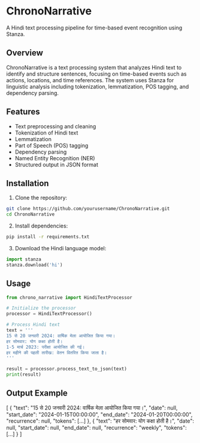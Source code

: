 # ChronoNarrative

A Hindi text processing pipeline for time-based event recognition using Stanza.

## Overview

ChronoNarrative is a text processing system that analyzes Hindi text to identify and structure sentences, focusing on time-based events such as actions, locations, and time references. The system uses Stanza for linguistic analysis including tokenization, lemmatization, POS tagging, and dependency parsing.

## Features

- Text preprocessing and cleaning
- Tokenization of Hindi text
- Lemmatization
- Part of Speech (POS) tagging
- Dependency parsing
- Named Entity Recognition (NER)
- Structured output in JSON format

## Installation

1. Clone the repository:
```bash
git clone https://github.com/yourusername/ChronoNarrative.git
cd ChronoNarrative
```

2. Install dependencies:
```bash
pip install -r requirements.txt
```

3. Download the Hindi language model:
```python
import stanza
stanza.download('hi')
```

## Usage

```python
from chrono_narrative import HindiTextProcessor

# Initialize the processor
processor = HindiTextProcessor()

# Process Hindi text
text = '''
15 से 20 जनवरी 2024: वार्षिक मेला आयोजित किया गया।
हर सोमवार: योग कक्षा होती है।
1-5 मार्च 2023: परीक्षा आयोजित की गई।
हर महीने की पहली तारीख: वेतन वितरित किया जाता है।
'''

result = processor.process_text_to_json(text)
print(result)
```

## Output Example

[
  {
    "text": "15 से 20 जनवरी 2024: वार्षिक मेला आयोजित किया गया।",
    "date": null,
    "start_date": "2024-01-15T00:00:00",
    "end_date": "2024-01-20T00:00:00",
    "recurrence": null,
    "tokens": [...]
  },
  {
    "text": "हर सोमवार: योग कक्षा होती है।",
    "date": null,
    "start_date": null,
    "end_date": null,
    "recurrence": "weekly",
    "tokens": [...]
  }
]
